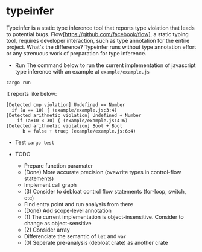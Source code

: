 # typeinfer
Typeinfer is a static type inference tool that reports type violation that leads to potential bugs.
Flow[https://github.com/facebook/flow], a static typing tool, requires developer interaction, such as type annotation for the entire project.
What's the difference? Typeinfer runs without type annotation effort or any strenuous work of preparation for type inference.

- Run
The command below to run the current implementation of javascript type inference with an example at `example/example.js`

`cargo run`

It reports like below:
```
[Detected cmp violation] Undefined == Number
  if (a == 10) { (example/example.js:3:4)
[Detected arithmetic violation] Undefined + Number
    if (a+10 < 30) { (example/example.js:4:6)
[Detected arithmetic violation] Bool + Bool
      b = false + true; (example/example.js:6:4)
```

- Test
`cargo test`


- TODO
    - Prepare function paramater
    - (Done) More accurate precision (ovewrite types in control-flow statements)
    - Implement call graph
    - (3) Consider to debloat control flow statements (for-loop, switch, etc)
    - Find entry point and run analysis from there
    - (Done) Add scope-level annotation
    - (1) The current implementation is object-insensitive. Consider to change as object-sensitive
    - (2) Consider array
    - Differenciate the semantic of `let` and `var`
    - (0) Seperate pre-analysis (debloat crate) as another crate
